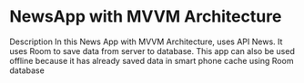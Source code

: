 # NewsApp with MVVM Architecture

Description
In this News App with MVVM Architecture, uses API News. It uses Room to save data from server to database. This app can also be used offline because it has already saved data in smart phone cache using Room database
